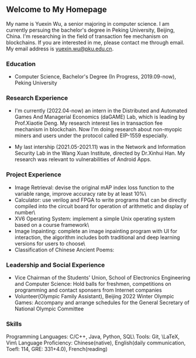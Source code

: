 ## Welcome to My Homepage

  My name is Yuexin Wu, a senior majoring in computer science. I am currently persuing the bachelor's degree in Peking University, Beijing, China. I'm researching in the field of transaction fee mechanism on blockchains. If you are interested in me, please contact me through email. My email address is yuexin.wu@pku.edu.cn.

### Education

* Computer Science, Bachelor's Degree (In Progress, 2019.09-now), Peking University

### Research Experience

* I'm currently (2022.04-now) an intern in the Distributed and Automated Games And Managerial Economics (daGAME) Lab, which is leading by Prof.Xiaotie Deng. My research interest lies in transaction fee mechanism in blockchain. Now I'm doing research about non-myopic miners and users under the protocol called EIP-1559 especially.

* My last intership (2021.05-2021.11) was in the Network and Information Security Lab in the Wang Xuan Institute, directed by Dr.Xinhui Han. My research was relevant to vulnerabilities of Android Apps.

### Project Experience

* Image Retrieval: devise the original mAP index loss function to the variable range, improve accuracy rate by at least 10\%\\
* Calculator: use verilog and FPGA to write programs that can be directly compiled into the circuit board for operation of arithmetic and display of number\\
* XV6 Operating System: implement a simple Unix operating system based on a course framework\\
* Image Inpainting: complete an image inpainting program with UI for interaction, the algorithm includes both traditional and deep learning versions for users to choose\\
* Classification of Chinese Ancient Poems:


### Leadership and Social Experience
* Vice Chairman of the Students' Union, School of Electronics Engineering and Computer Science: Hold balls for freshmen, competitions on programming and contact sponsers from Internet companies
* Volunteer(Olympic Family Assistant), Beijing 2022 Winter Olympic Games: Accompany and arrange schedules for the General Secretary of National Olympic Committee


### Skills
Programming Languages: C/C++, Java, Python, SQL\\
Tools: Git, \LaTeX, Vim\\
Language Proficiency: Chinese(native), English(daily communication, Toefl: 114, GRE: 331+4.0), French(reading)




